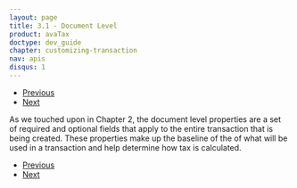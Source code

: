 ```yaml
---
layout: page
title: 3.1 - Document Level
product: avaTax
doctype: dev_guide
chapter: customizing-transaction
nav: apis
disqus: 1
---
```


<ul class="pager">
  <li class="previous"><a href="/avatax/dev-guide/customizing-transaction/"><i class="glyphicon glyphicon-chevron-left"></i>Previous</a></li>
  <li class="next"><a href="/avatax/dev-guide/customizing-transaction/origin-and-destination/">Next<i class="glyphicon glyphicon-chevron-right"></i></a></li>
</ul>

As we touched upon in Chapter 2, the document level properties are a set of required and optional fields that apply to the entire transaction that is being created.  These properties make up the baseline of the of what will be used in a transaction and help determine how tax is calculated. 

<ul class="pager">
  <li class="previous"><a href="/avatax/dev-guide/customizing-transaction/"><i class="glyphicon glyphicon-chevron-left"></i>Previous</a></li>
  <li class="next"><a href="/avatax/dev-guide/customizing-transaction/origin-and-destination/">Next<i class="glyphicon glyphicon-chevron-right"></i></a></li>
</ul>
